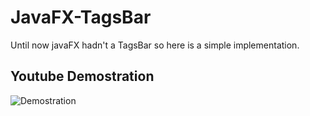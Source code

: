 # JavaFX-TagsBar
Until now javaFX hadn't a TagsBar so here is a simple implementation.

## Youtube Demostration
![Demostration](http://i.stack.imgur.com/qL6FD.png)

